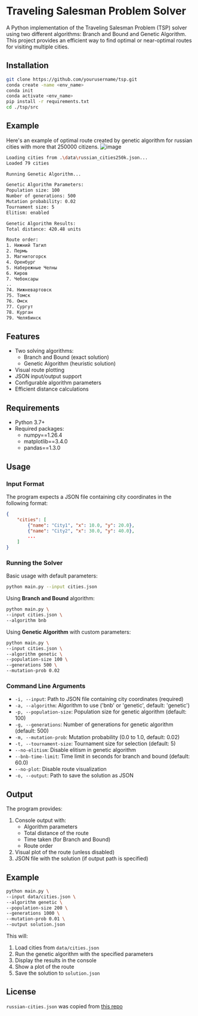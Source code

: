 # Traveling Salesman Problem Solver

A Python implementation of the Traveling Salesman Problem (TSP) solver using two different algorithms: Branch and Bound and Genetic Algorithm. This project provides an efficient way to find optimal or near-optimal routes for visiting multiple cities.

## Installation

```bash
git clone https://github.com/yourusername/tsp.git
conda create -name <env_name>
conda init
conda activate <env_name>
pip install -r requirements.txt
cd ./tsp/src
```

## Example

Here's an example of optimal route created by genetic algorithm for russian cities with more that 250000 citizens.
![image](https://github.com/user-attachments/assets/2e1834d6-89a3-44df-9a08-b37a47925f57)
```bash
Loading cities from .\data\russian_cities250k.json...
Loaded 79 cities

Running Genetic Algorithm...

Genetic Algorithm Parameters:
Population size: 100
Number of generations: 500
Mutation probability: 0.02
Tournament size: 5
Elitism: enabled

Genetic Algorithm Results:
Total distance: 420.48 units

Route order:
1. Нижний Тагил
2. Пермь
3. Магнитогорск
4. Оренбург
5. Набережные Челны
6. Киров
7. Чебоксары
..
74. Нижневартовск
75. Томск
76. Омск
77. Сургут
78. Курган
79. Челябинск
```

## Features

- Two solving algorithms:
  - Branch and Bound (exact solution)
  - Genetic Algorithm (heuristic solution)
- Visual route plotting
- JSON input/output support
- Configurable algorithm parameters
- Efficient distance calculations

## Requirements

- Python 3.7+
- Required packages:
  - numpy==1.26.4
  - matplotlib==3.4.0
  - pandas==1.3.0


## Usage
### Input Format

The program expects a JSON file containing city coordinates in the following format:
```json
{
    "cities": [
        {"name": "City1", "x": 10.0, "y": 20.0},
        {"name": "City2", "x": 30.0, "y": 40.0},
        ...
    ]
}
```

### Running the Solver

Basic usage with default parameters:
```bash
python main.py --input cities.json
```

Using **Branch and Bound** algorithm:
```bash
python main.py \
--input cities.json \
--algorithm bnb
```

Using **Genetic Algorithm** with custom parameters:
```bash
python main.py \
--input cities.json \
--algorithm genetic \
--population-size 100 \
--generations 500 \
--mutation-prob 0.02
```

### Command Line Arguments

- `-i, --input`: Path to JSON file containing city coordinates (required)
- `-a, --algorithm`: Algorithm to use ('bnb' or 'genetic', default: 'genetic')
- `-p, --population-size`: Population size for genetic algorithm (default: 100)
- `-g, --generations`: Number of generations for genetic algorithm (default: 500)
- `-m, --mutation-prob`: Mutation probability (0.0 to 1.0, default: 0.02)
- `-t, --tournament-size`: Tournament size for selection (default: 5)
- `--no-elitism`: Disable elitism in genetic algorithm
- `--bnb-time-limit`: Time limit in seconds for branch and bound (default: 60.0)
- `--no-plot`: Disable route visualization
- `-o, --output`: Path to save the solution as JSON

## Output

The program provides:
1. Console output with:
   - Algorithm parameters
   - Total distance of the route
   - Time taken (for Branch and Bound)
   - Route order
2. Visual plot of the route (unless disabled)
3. JSON file with the solution (if output path is specified)

## Example

```bash
python main.py \
--input data/cities.json \
--algorithm genetic \
--population-size 200 \
--generations 1000 \
--mutation-prob 0.01 \
--output solution.json
```

This will:
1. Load cities from `data/cities.json`
2. Run the genetic algorithm with the specified parameters
3. Display the results in the console
4. Show a plot of the route
5. Save the solution to `solution.json`

## License
`russian-cities.json` was copied from [this repo](https://github.com/pensnarik/russian-cities/tree/master)